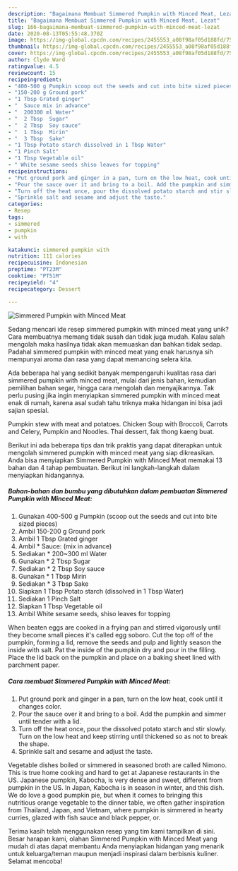 ```yaml
---
description: "Bagaimana Membuat Simmered Pumpkin with Minced Meat, Lezat"
title: "Bagaimana Membuat Simmered Pumpkin with Minced Meat, Lezat"
slug: 166-bagaimana-membuat-simmered-pumpkin-with-minced-meat-lezat
date: 2020-08-13T05:55:48.370Z
image: https://img-global.cpcdn.com/recipes/2455553_a08f98af05d188fd/751x532cq70/simmered-pumpkin-with-minced-meat-recipe-main-photo.jpg
thumbnail: https://img-global.cpcdn.com/recipes/2455553_a08f98af05d188fd/751x532cq70/simmered-pumpkin-with-minced-meat-recipe-main-photo.jpg
cover: https://img-global.cpcdn.com/recipes/2455553_a08f98af05d188fd/751x532cq70/simmered-pumpkin-with-minced-meat-recipe-main-photo.jpg
author: Clyde Ward
ratingvalue: 4.5
reviewcount: 15
recipeingredient:
- "400-500 g Pumpkin scoop out the seeds and cut into bite sized pieces"
- "150-200 g Ground pork"
- "1 Tbsp Grated ginger"
- "  Sauce mix in advance"
- "  200300 ml Water"
- "  2 Tbsp  Sugar"
- "  2 Tbsp  Soy sauce"
- "  1 Tbsp  Mirin"
- "  3 Tbsp  Sake"
- "1 Tbsp Potato starch dissolved in 1 Tbsp Water"
- "1 Pinch Salt"
- "1 Tbsp Vegetable oil"
- " White sesame seeds shiso leaves for topping"
recipeinstructions:
- "Put ground pork and ginger in a pan, turn on the low heat, cook until it changes color."
- "Pour the sauce over it and bring to a boil. Add the pumpkin and simmer until tender with a lid."
- "Turn off the heat once, pour the dissolved potato starch and stir slowly. Turn on the low heat and keep stirring until thickened so as not to break the shape."
- "Sprinkle salt and sesame and adjust the taste."
categories:
- Resep
tags:
- simmered
- pumpkin
- with

katakunci: simmered pumpkin with 
nutrition: 111 calories
recipecuisine: Indonesian
preptime: "PT23M"
cooktime: "PT51M"
recipeyield: "4"
recipecategory: Dessert

---
```



![Simmered Pumpkin with Minced Meat](https://img-global.cpcdn.com/recipes/2455553_a08f98af05d188fd/751x532cq70/simmered-pumpkin-with-minced-meat-recipe-main-photo.jpg)

Sedang mencari ide resep simmered pumpkin with minced meat yang unik? Cara membuatnya memang tidak susah dan tidak juga mudah. Kalau salah mengolah maka hasilnya tidak akan memuaskan dan bahkan tidak sedap. Padahal simmered pumpkin with minced meat yang enak harusnya sih mempunyai aroma dan rasa yang dapat memancing selera kita.

Ada beberapa hal yang sedikit banyak mempengaruhi kualitas rasa dari simmered pumpkin with minced meat, mulai dari jenis bahan, kemudian pemilihan bahan segar, hingga cara mengolah dan menyajikannya. Tak perlu pusing jika ingin menyiapkan simmered pumpkin with minced meat enak di rumah, karena asal sudah tahu triknya maka hidangan ini bisa jadi sajian spesial.

Pumpkin stew with meat and potatoes. Chicken Soup with Broccoli, Carrots and Celery, Pumpkin and Noodles. Thai dessert, fak thong kaeng buat.


Berikut ini ada beberapa tips dan trik praktis yang dapat diterapkan untuk mengolah simmered pumpkin with minced meat yang siap dikreasikan. Anda bisa menyiapkan Simmered Pumpkin with Minced Meat memakai 13 bahan dan 4 tahap pembuatan. Berikut ini langkah-langkah dalam menyiapkan hidangannya.

<!--inarticleads1-->

##### Bahan-bahan dan bumbu yang dibutuhkan dalam pembuatan Simmered Pumpkin with Minced Meat:

1. Gunakan 400-500 g Pumpkin (scoop out the seeds and cut into bite sized pieces)
1. Ambil 150-200 g Ground pork
1. Ambil 1 Tbsp Grated ginger
1. Ambil  * Sauce: (mix in advance)
1. Sediakan  * 200~300 ml Water
1. Gunakan  * 2 Tbsp  Sugar
1. Sediakan  * 2 Tbsp  Soy sauce
1. Gunakan  * 1 Tbsp  Mirin
1. Sediakan  * 3 Tbsp  Sake
1. Siapkan 1 Tbsp Potato starch (dissolved in 1 Tbsp Water)
1. Sediakan 1 Pinch Salt
1. Siapkan 1 Tbsp Vegetable oil
1. Ambil  White sesame seeds, shiso leaves for topping


When beaten eggs are cooked in a frying pan and stirred vigorously until they become small pieces it&#39;s called egg soboro. Cut the top off of the pumpkin, forming a lid, remove the seeds and pulp and lightly season the inside with salt. Pat the inside of the pumpkin dry and pour in the filling. Place the lid back on the pumpkin and place on a baking sheet lined with parchment paper. 

<!--inarticleads2-->

##### Cara membuat Simmered Pumpkin with Minced Meat:

1. Put ground pork and ginger in a pan, turn on the low heat, cook until it changes color.
1. Pour the sauce over it and bring to a boil. Add the pumpkin and simmer until tender with a lid.
1. Turn off the heat once, pour the dissolved potato starch and stir slowly. Turn on the low heat and keep stirring until thickened so as not to break the shape.
1. Sprinkle salt and sesame and adjust the taste.


Vegetable dishes boiled or simmered in seasoned broth are called Nimono. This is true home cooking and hard to get at Japanese restaurants in the US. Japanese pumpkin, Kabocha, is very dense and sweet, different from pumpkin in the US. In Japan, Kabocha is in season in winter, and this dish. We do love a good pumpkin pie, but when it comes to bringing this nutritious orange vegetable to the dinner table, we often gather inspiration from Thailand, Japan, and Vietnam, where pumpkin is simmered in hearty curries, glazed with fish sauce and black pepper, or. 

Terima kasih telah menggunakan resep yang tim kami tampilkan di sini. Besar harapan kami, olahan Simmered Pumpkin with Minced Meat yang mudah di atas dapat membantu Anda menyiapkan hidangan yang menarik untuk keluarga/teman maupun menjadi inspirasi dalam berbisnis kuliner. Selamat mencoba!

